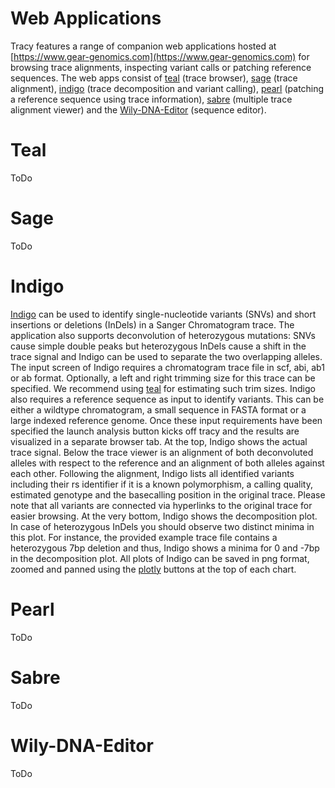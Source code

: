 # Web Applications

Tracy features a range of companion web applications hosted at [https://www.gear-genomics.com](https://www.gear-genomics.com) for browsing trace alignments, inspecting variant calls or patching reference sequences. The web apps consist of [teal](#teal) (trace browser), [sage](#sage) (trace alignment), [indigo](#indigo) (trace decomposition and variant calling), [pearl](#pearl) (patching a reference sequence using trace information), [sabre](#sabre) (multiple trace alignment viewer) and the [Wily-DNA-Editor](#wily-dna-editor) (sequence editor).

# Teal

ToDo

# Sage

ToDo

# Indigo

[Indigo](https://www.gear-genomics.com/indigo) can be used to identify single-nucleotide variants (SNVs) and short insertions or deletions (InDels) in a Sanger Chromatogram trace. The application also supports deconvolution of heterozygous mutations: SNVs cause simple double peaks but heterozygous InDels cause a shift in the trace signal and Indigo can be used to separate the two overlapping alleles. The input screen of Indigo requires a chromatogram trace file in scf, abi, ab1 or ab format. Optionally, a left and right trimming size for this trace can be specified. We recommend using [teal](https://www.gear-genomics.com/teal) for estimating such trim sizes. Indigo also requires a reference sequence as input to identify variants. This can be either a wildtype chromatogram, a small sequence in FASTA format or a large indexed reference genome. Once these input requirements have been specified the launch analysis button kicks off tracy and the results are visualized in a separate browser tab. At the top, Indigo shows the actual trace signal. Below the trace viewer is an alignment of both deconvoluted alleles with respect to the reference and an alignment of both alleles against each other. Following the alignment, Indigo lists all identified variants including their rs identifier if it is a known polymorphism, a calling quality, estimated genotype and the basecalling position in the original trace. Please note that all variants are connected via hyperlinks to the original trace for easier browsing. At the very bottom, Indigo shows the decomposition plot. In case of heterozygous InDels you should observe two distinct minima in this plot. For instance, the provided example trace file contains a heterozygous 7bp deletion and thus, Indigo shows a minima for 0 and -7bp in the decomposition plot. All plots of Indigo can be saved in png format, zoomed and panned using the [plotly](http://help.plot.ly) buttons at the top of each chart.

# Pearl

ToDo

# Sabre

ToDo

# Wily-DNA-Editor

ToDo
